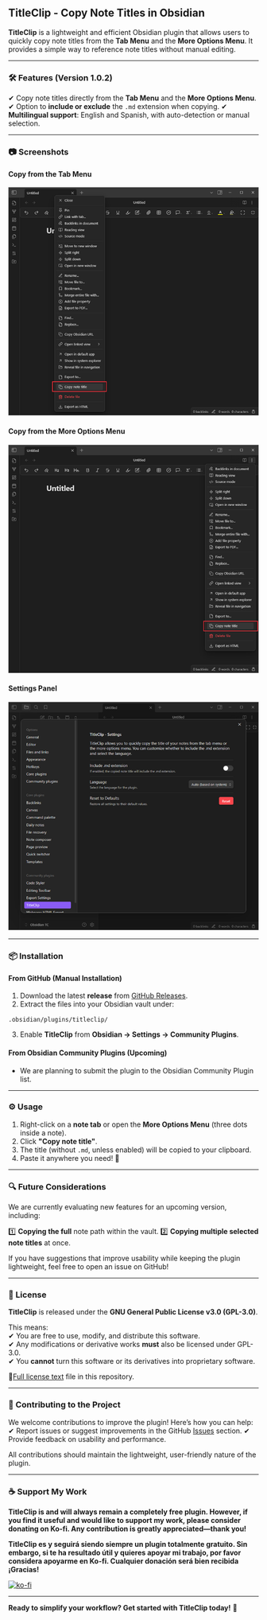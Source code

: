 ## **TitleClip - Copy Note Titles in Obsidian**

**TitleClip** is a lightweight and efficient Obsidian plugin that allows users to quickly copy note titles from the **Tab Menu** and the **More Options Menu**. It provides a simple way to reference note titles without manual editing.

---

### **🛠 Features (Version 1.0.2)**

✔ Copy note titles directly from the **Tab Menu** and the **More Options Menu**.  
✔ Option to **include or exclude** the `.md` extension when copying.
✔ **Multilingual support**: English and Spanish, with auto-detection or manual selection.

---

### **📷 Screenshots**

#### **Copy from the Tab Menu**

![imagen](assets/img01.png)
#### **Copy from the More Options Menu**

![imagen](assets/img02.png)
#### **Settings Panel**

![imagen](assets/img03.png)

---

### **📦 Installation**

#### **From GitHub (Manual Installation)**

1. Download the latest **release** from [GitHub Releases](https://github.com/JavirtanLabs/TitleClip/releases).
2. Extract the files into your Obsidian vault under:
       
```
.obsidian/plugins/titleclip/
```
    
3. Enable **TitleClip** from **Obsidian → Settings → Community Plugins**.

#### **From Obsidian Community Plugins (Upcoming)**

- We are planning to submit the plugin to the Obsidian Community Plugin list.

---

### **⚙️ Usage**

1. Right-click on a **note tab** or open the **More Options Menu** (three dots inside a note).
2. Click **"Copy note title"**.
3. The title (without `.md`, unless enabled) will be copied to your clipboard.
4. Paste it anywhere you need! 🚀

---

### **🔍 Future Considerations**

We are currently evaluating new features for an upcoming version, including:

1️⃣ **Copying the full** note path within the vault.
2️⃣ **Copying multiple selected note titles** at once.

If you have suggestions that improve usability while keeping the plugin lightweight, feel free to open an issue on GitHub!

---

### **📜 License**

**TitleClip** is released under the **GNU General Public License v3.0 (GPL-3.0)**.

This means:  
✔ You are free to use, modify, and distribute this software.  
✔ Any modifications or derivative works **must** also be licensed under GPL-3.0.  
✔ You **cannot** turn this software or its derivatives into proprietary software.

📄[Full license text](LICENSE) file in this repository.

---

### **🤝 Contributing to the Project**

We welcome contributions to improve the plugin! Here’s how you can help:  
✔ Report issues or suggest improvements in the GitHub [Issues](https://github.com/JavirtanLabs/TitleClip/issues) section.
✔ Provide feedback on usability and performance.

All contributions should maintain the lightweight, user-friendly nature of the plugin.

---

### **☕ Support My Work**

**TitleClip is and will always remain a completely free plugin. However, if you find it useful and would like to support my work, please consider donating on Ko-fi. Any contribution is greatly appreciated—thank you!**  

**TitleClip es y seguirá siendo siempre un plugin totalmente gratuito. Sin embargo, si te ha resultado útil y quieres apoyar mi trabajo, por favor considera apoyarme en Ko-fi. Cualquier donación será bien recibida ¡Gracias!**  

[![ko-fi](https://ko-fi.com/img/githubbutton_sm.svg)](https://ko-fi.com/jvfldd)  

---

**Ready to simplify your workflow? Get started with TitleClip today!** 🚀